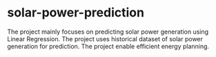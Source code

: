 # solar-power-prediction
The project mainly focuses on predicting solar power generation using Linear Regression. The project uses historical dataset of solar power generation for prediction. The project enable efficient energy planning. 
